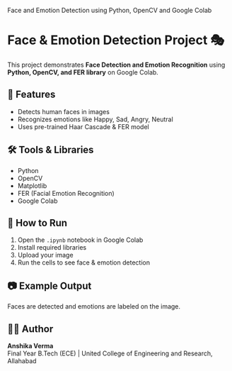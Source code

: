 
Face and Emotion Detection using Python, OpenCV and Google Colab
# Face & Emotion Detection Project 🎭

This project demonstrates **Face Detection and Emotion Recognition** using **Python, OpenCV, and FER library** on Google Colab.

## 🚀 Features
- Detects human faces in images
- Recognizes emotions like Happy, Sad, Angry, Neutral
- Uses pre-trained Haar Cascade & FER model

## 🛠️ Tools & Libraries
- Python
- OpenCV
- Matplotlib
- FER (Facial Emotion Recognition)
- Google Colab

## 📌 How to Run
1. Open the `.ipynb` notebook in Google Colab
2. Install required libraries
3. Upload your image
4. Run the cells to see face & emotion detection

## 📷 Example Output
Faces are detected and emotions are labeled on the image.

## 👩‍💻 Author
**Anshika Verma**  
Final Year B.Tech (ECE) | United College of Engineering and Research, Allahabad
